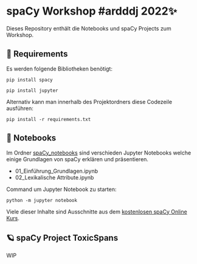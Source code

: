 # spaCy Workshop #ardddj 2022✨

Dieses Repository enthält die Notebooks und spaCy Projects zum Workshop.

## 🔧 Requirements
Es werden folgende Bibliotheken benötigt:

```pip install spacy```

```pip install jupyter```

Alternativ kann man innerhalb des Projektordners diese Codezeile ausführen:

```pip install -r requirements.txt```

## 📓 Notebooks

Im Ordner [spaCy_notebooks](spaCy_notebooks) sind verschieden Jupyter Notebooks welche einige Grundlagen von spaCy erklären und präsentieren.

- 01_Einführung_Grundlagen.ipynb
- 02_Lexikalische Attribute.ipynb

Command um Jupyter Notebook zu starten:

```python -m jupyter notebook```

Viele dieser Inhalte sind Ausschnitte aus dem [kostenlosen spaCy Online Kurs](https://course.spacy.io/de/).

## 🪐 spaCy Project ToxicSpans

WIP
